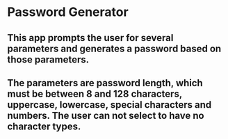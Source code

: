 # Password Generator 

##  This app prompts the user for several parameters and generates a password based on those parameters.   

## The parameters are password length, which must be between 8 and 128 characters, uppercase, lowercase, special characters and numbers.   The user can not select to have no character types.  



